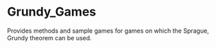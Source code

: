 # Grundy_Games
Provides methods and sample games for games on which the Sprague, Grundy theorem can be used.
